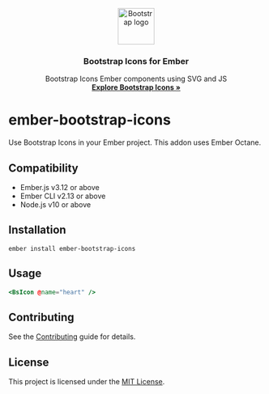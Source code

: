 <p align="center">
  <a href="https://getbootstrap.com/">
    <img src="https://getbootstrap.com/docs/4.5/assets/brand/bootstrap-solid.svg" alt="Bootstrap logo" width="72" height="72">
  </a>
</p>

<h3 align="center">Bootstrap Icons for Ember</h3>

<p align="center">
  Bootstrap Icons Ember components using SVG and JS
  <br>
  <a href="https://icons.getbootstrap.com/"><strong>Explore Bootstrap Icons »</strong></a>
</p>


ember-bootstrap-icons
==============================================================================

Use Bootstrap Icons in your Ember project. This addon uses Ember Octane.


Compatibility
------------------------------------------------------------------------------

* Ember.js v3.12 or above
* Ember CLI v2.13 or above
* Node.js v10 or above


Installation
------------------------------------------------------------------------------

```
ember install ember-bootstrap-icons
```


Usage
------------------------------------------------------------------------------

```hbs
<BsIcon @name="heart" />
```


Contributing
------------------------------------------------------------------------------

See the [Contributing](CONTRIBUTING.md) guide for details.


License
------------------------------------------------------------------------------

This project is licensed under the [MIT License](LICENSE.md).
